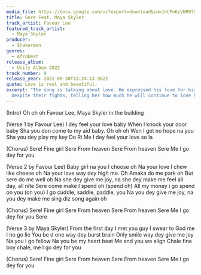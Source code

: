 ```yaml
---
media_file: https://docs.google.com/uc?export=download&id=1hCPn6zVWR975jsaCxGeY5W71URLzh1FT
title: Sere Feat. Maya Skyler
track_artist: Favour Lee
featured_track_artist:
  - Maya Skyler
producer:
  - Shakerman
genres:
  - Afrobeat
release_album:
  - Unity Album 2022
track_number: 9
release_year: 2022-09-30T13:24:13.902Z
quote: Love is real and beautiful.
excerpt: "The song is talking about love. He expressed his love for his woman.
  Despite their fights, telling her how much he will continue to love her. "
---
```

(Intro)
Oh oh oh Favour Lee, Maya Skyler in the building



(Verse 1 by Favour Lee)
I dey feel your love baby
When I knock your door baby
Sha you don come to my aid baby. Oh oh oh
Wen I get no hope na you
Sha you dey play my key Do Ri
Me I dey feel your love so la



(Chorus)
Sere! Fine girl Sere
From heaven Sere
From heaven Sere
Me I go dey for you



(Verse 2 by Favour Lee)
Baby girl na you I choose oh
Na your love I chew like cheese oh
Na your love way dey high me. Oh
Amaka do me park oh
But sere do me well oh
Na she dey give me joy, na she dey make me feel all day, all nite
Sere come make I spend oh (spend oh)
All my money i go spend on you (on you)
I go cuddle, saddle, paddle, you
Na you dey give me joy, na you dey make me sing diz song again oh




(Chorus)
Sere! Fine girl Sere
From heaven Sere
From heaven Sere
Me I go dey for you
Sere



(Verse 3 by Maya Skyler)
From the first day I met you guy
I swear to God me I no go lie
You be d one way dey burst brain
Only smile way dey give me joy
Na you I go fellow
Na you be my heart beat
Me and you we align
Chale fine boy chale, me I go dey for you



(Chorus)
Sere! Fine girl Sere
From heaven Sere
From heaven Sere
Me I go dey for you
